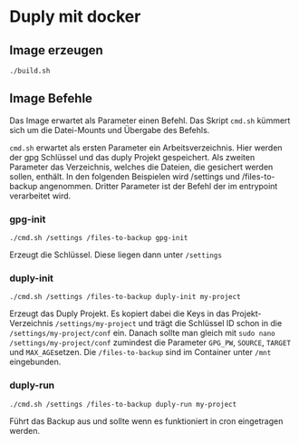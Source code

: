 # Duply mit docker

## Image erzeugen

``./build.sh``

## Image Befehle

Das Image erwartet als Parameter einen Befehl. Das Skript ``cmd.sh`` kümmert sich um die Datei-Mounts und Übergabe des Befehls.

``cmd.sh`` erwartet als ersten Parameter ein Arbeitsverzeichnis. Hier werden der gpg Schlüssel und das duply Projekt gespeichert. Als zweiten Parameter das Verzeichnis, welches die Dateien, die gesichert werden sollen, enthält. In den folgenden Beispielen wird /settings und /files-to-backup angenommen. Dritter Parameter ist der Befehl der im entrypoint verarbeitet wird.

### gpg-init

``./cmd.sh /settings /files-to-backup gpg-init``

Erzeugt die Schlüssel. Diese liegen dann unter ``/settings``

### duply-init

``./cmd.sh /settings /files-to-backup duply-init my-project``

Erzeugt das Duply Projekt. Es kopiert dabei die Keys in das Projekt-Verzeichnis ``/settings/my-project`` und trägt die Schlüssel ID schon in die ``/settings/my-project/conf`` ein.
Danach sollte man gleich mit ```sudo nano /settings/my-project/conf``` zumindest die Parameter ``GPG_PW``, ``SOURCE``, ``TARGET`` und ``MAX_AGE``setzen. Die ``/files-to-backup`` sind im Container unter ``/mnt`` eingebunden.

### duply-run

``./cmd.sh /settings /files-to-backup duply-run my-project``

Führt das Backup aus und sollte wenn es funktioniert in cron eingetragen werden.
